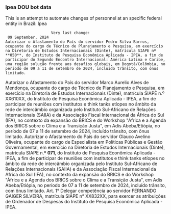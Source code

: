  ### Ipea DOU bot data
 This is an attempt to automate changes of personnel at an specific federal entity in Brazil: Ipea
 
                        Very last change: 
 	 09 September, 2024
	Autorizar o Afastamento do País do servidor Pedro Silva Barros, ocupante do cargo de Técnico de Planejamento e Pesquisa, em exercício na Diretoria de Estudos Internacionais (Dinte), matrícula SIAPE nº **050**, do Instituto de Pesquisa Econômica Aplicada - IPEA, a fim de participar do Segundo Encontro Internacional: América Latina e Caribe, uma região solução frente aos desafios globais, em Bogotá/Colômbia, no período de 09 a 11 de setembro de 2024, incluído trânsito, com ônus limitado.
Autorizar o Afastamento do País do servidor Marco Aurelio Alves de Mendonça, ocupante do cargo de Técnico de Planejamento e Pesquisa, em exercício na Diretoria de Estudos Internacionais (Dinte), matrícula SIAPE n.º XX610XX, do Instituto de Pesquisa Econômica Aplicada - IPEA, a fim de participar de reuniões com institutos e think tanks etíopes no âmbito da rede de intercâmbio organizada pelo Instituto Sul-Africano de Relações Internacionais (SAIIA) e da Associação Fiscal Internacional da África do Sul (IFA), no contexto da expansão do BRICS e do Workshop "África e a Agenda dos BRICS sobre o Clima e a Transição Justa", em Adis Abeba/Etiópia, no período de 07 a 11 de setembro de 2024, incluído trânsito, com ônus limitado.
Autorizar o Afastamento do País do servidor Glauco Avelino Oliveira, ocupante do cargo de Especialista em Políticas Públicas e Gestão Governamental, em exercício na Diretoria de Estudos Internacionais (Dinte), matrícula SIAPE n.º **071**, do Instituto de Pesquisa Econômica Aplicada - IPEA, a fim de participar de reuniões com institutos e think tanks etíopes no âmbito da rede de intercâmbio organizada pelo Instituto Sul-Africano de Relações Internacionais (SAIIA) e da Associação Fiscal Internacional da África do Sul (IFA), no contexto da expansão do BRICS e do Workshop "África e a Agenda dos BRICS sobre o Clima e a Transição Justa", em Adis Abeba/Etiópia, no período de 07 a 11 de setembro de 2024, incluído trânsito, com ônus limitado.
Art. 1° Delegar competência ao servidor FERNANDO GAIGER SILVEIRA, matrícula SIAPE n° XX832XX, para exercer as atribuições de Ordenador de Despesas do Instituto de Pesquisa Econômica Aplicada - IPEA.
